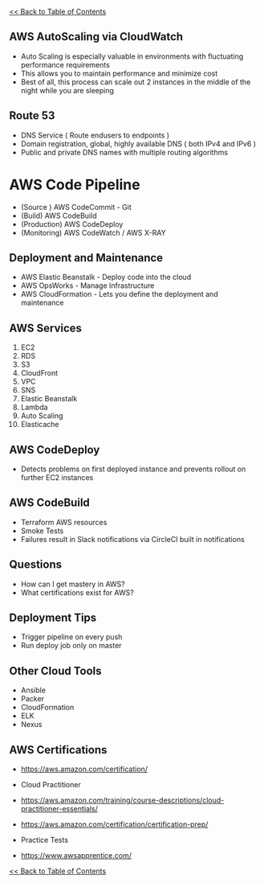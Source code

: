 [<< Back to Table of Contents](README.md)

## AWS AutoScaling via CloudWatch

- Auto Scaling is especially valuable in environments with fluctuating performance requirements
- This allows you to maintain performance and minimize cost
- Best of all, this process can scale out 2 instances in the middle of the night while you are sleeping

## Route 53

- DNS Service ( Route endusers to endpoints )
- Domain registration, global, highly available DNS ( both IPv4 and IPv6 )
- Public and private DNS names with multiple routing algorithms

# AWS Code Pipeline

- (Source ) AWS CodeCommit - Git
- (Build) AWS CodeBuild 
- (Production) AWS CodeDeploy
- (Monitoring) AWS CodeWatch / AWS X-RAY



## Deployment and Maintenance

- AWS Elastic Beanstalk - Deploy code into the cloud
- AWS OpsWorks - Manage Infrastructure
- AWS CloudFormation - Lets you define the deployment and maintenance 


## AWS Services

1. EC2
2. RDS
3. S3
4. CloudFront
5. VPC
6. SNS
7. Elastic Beanstalk
8. Lambda
9. Auto Scaling
10. Elasticache

## AWS CodeDeploy

- Detects problems on first deployed instance and prevents rollout on further EC2 instances

## AWS CodeBuild

- Terraform AWS resources
- Smoke Tests 
- Failures result in Slack notifications via CircleCI built in notifications

## Questions

- How can I get mastery in AWS?
- What certifications exist for AWS?

## Deployment Tips

- Trigger pipeline on every push
- Run deploy job only on master

## Other Cloud Tools

- Ansible
- Packer
- CloudFormation
- ELK
- Nexus

## AWS Certifications

- https://aws.amazon.com/certification/

- Cloud Practitioner
- https://aws.amazon.com/training/course-descriptions/cloud-practitioner-essentials/
- https://aws.amazon.com/certification/certification-prep/

- Practice Tests
- https://www.awsapprentice.com/

[<< Back to Table of Contents](README.md)
